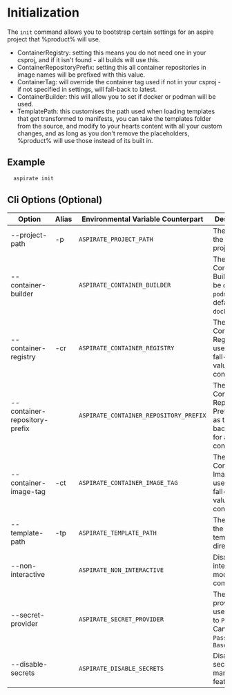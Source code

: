 # Initialization

The `init` command allows you to bootstrap certain settings for an aspire project that %product% will use.

- ContainerRegistry: setting this means you do not need one in your csproj, and if it isn't found - all builds will use this.
- ContainerRepositoryPrefix: setting this all container repositories in image names will be prefixed with this value.
- ContainerTag: will override the container tag used if not in your csproj - if not specified in settings, will fall-back to latest.
- ContainerBuilder: this will allow you to set if docker or podman will be used.
- TemplatePath: this customises the path used when loading templates that get transformed to manifests, you can take the templates folder from the source, and modify to your hearts content with all your custom changes, and as long as you don't remove the placeholders, %product% will use those instead of its built in.

## Example

```bash
  aspirate init
```

## Cli Options (Optional)

| Option                        | Alias | Environmental Variable Counterpart     | Description                                                                       |
|-------------------------------|-------|----------------------------------------|-----------------------------------------------------------------------------------|
| --project-path                | -p    | `ASPIRATE_PROJECT_PATH`                | The path to the aspire project.                                                   |
| --container-builder           |       | `ASPIRATE_CONTAINER_BUILDER`           | The Container Builder: can be `docker` or `podman`. The default is `docker`.      |
| --container-registry          | -cr   | `ASPIRATE_CONTAINER_REGISTRY`          | The Container Registry to use as the fall-back value for all containers.          |
| --container-repository-prefix |       | `ASPIRATE_CONTAINER_REPOSITORY_PREFIX` | The Container Repository Prefix to use as the fall-back value for all containers. |
| --container-image-tag         | -ct   | `ASPIRATE_CONTAINER_IMAGE_TAG`         | The Container Image Tag to use as the fall-back value for all containers.         |
| --template-path               | -tp   | `ASPIRATE_TEMPLATE_PATH`               | The path to the templates directory.                                              |
| --non-interactive             |       | `ASPIRATE_NON_INTERACTIVE`             | Disables interactive mode for the command                                         |
| --secret-provider             |       | `ASPIRATE_SECRET_PROVIDER`             | The secret provider to use. Defaults to `Password`. Can be `Password` or `Base64` |
| --disable-secrets             |       | `ASPIRATE_DISABLE_SECRETS`             | Disables secrets management features.                                             |
